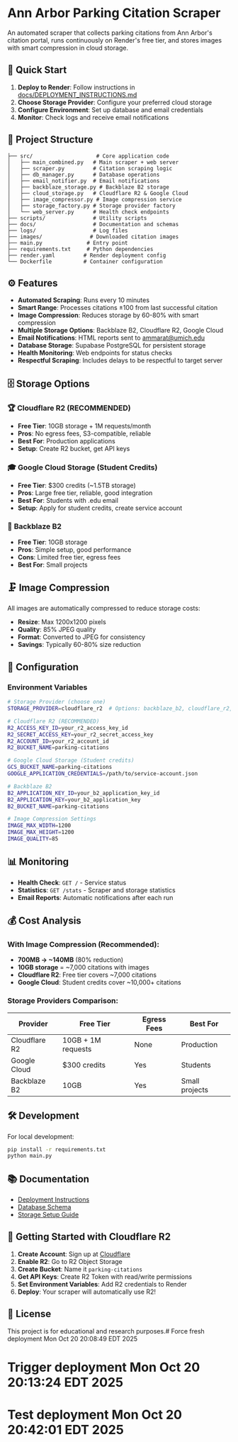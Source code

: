 # Ann Arbor Parking Citation Scraper

An automated scraper that collects parking citations from Ann Arbor's citation portal, runs continuously on Render's free tier, and stores images with smart compression in cloud storage.

## 🚀 Quick Start

1. **Deploy to Render**: Follow instructions in [docs/DEPLOYMENT_INSTRUCTIONS.md](docs/DEPLOYMENT_INSTRUCTIONS.md)
2. **Choose Storage Provider**: Configure your preferred cloud storage
3. **Configure Environment**: Set up database and email credentials
4. **Monitor**: Check logs and receive email notifications

## 📁 Project Structure

```
├── src/                    # Core application code
│   ├── main_combined.py   # Main scraper + web server
│   ├── scraper.py         # Citation scraping logic
│   ├── db_manager.py      # Database operations
│   ├── email_notifier.py  # Email notifications
│   ├── backblaze_storage.py # Backblaze B2 storage
│   ├── cloud_storage.py   # Cloudflare R2 & Google Cloud
│   ├── image_compressor.py # Image compression service
│   ├── storage_factory.py # Storage provider factory
│   └── web_server.py      # Health check endpoints
├── scripts/               # Utility scripts
├── docs/                  # Documentation and schemas
├── logs/                  # Log files
├── images/               # Downloaded citation images
├── main.py              # Entry point
├── requirements.txt     # Python dependencies
├── render.yaml         # Render deployment config
└── Dockerfile          # Container configuration
```

## ⚙️ Features

- **Automated Scraping**: Runs every 10 minutes
- **Smart Range**: Processes citations ±100 from last successful citation
- **Image Compression**: Reduces storage by 60-80% with smart compression
- **Multiple Storage Options**: Backblaze B2, Cloudflare R2, Google Cloud
- **Email Notifications**: HTML reports sent to ammarat@umich.edu
- **Database Storage**: Supabase PostgreSQL for persistent storage
- **Health Monitoring**: Web endpoints for status checks
- **Respectful Scraping**: Includes delays to be respectful to target server

## 🗄️ Storage Options

### 🏆 **Cloudflare R2 (RECOMMENDED)**
- **Free Tier**: 10GB storage + 1M requests/month
- **Pros**: No egress fees, S3-compatible, reliable
- **Best For**: Production applications
- **Setup**: Create R2 bucket, get API keys

### 🎓 **Google Cloud Storage (Student Credits)**
- **Free Tier**: $300 credits (~1.5TB storage)
- **Pros**: Large free tier, reliable, good integration
- **Best For**: Students with .edu email
- **Setup**: Apply for student credits, create service account

### 💾 **Backblaze B2**
- **Free Tier**: 10GB storage
- **Pros**: Simple setup, good performance
- **Cons**: Limited free tier, egress fees
- **Best For**: Small projects

## 🗜️ Image Compression

All images are automatically compressed to reduce storage costs:
- **Resize**: Max 1200x1200 pixels
- **Quality**: 85% JPEG quality
- **Format**: Converted to JPEG for consistency
- **Savings**: Typically 60-80% size reduction

## 🔧 Configuration

### Environment Variables

```bash
# Storage Provider (choose one)
STORAGE_PROVIDER=cloudflare_r2  # Options: backblaze_b2, cloudflare_r2, google_cloud

# Cloudflare R2 (RECOMMENDED)
R2_ACCESS_KEY_ID=your_r2_access_key_id
R2_SECRET_ACCESS_KEY=your_r2_secret_access_key
R2_ACCOUNT_ID=your_r2_account_id
R2_BUCKET_NAME=parking-citations

# Google Cloud Storage (Student credits)
GCS_BUCKET_NAME=parking-citations
GOOGLE_APPLICATION_CREDENTIALS=/path/to/service-account.json

# Backblaze B2
B2_APPLICATION_KEY_ID=your_b2_application_key_id
B2_APPLICATION_KEY=your_b2_application_key
B2_BUCKET_NAME=parking-citations

# Image Compression Settings
IMAGE_MAX_WIDTH=1200
IMAGE_MAX_HEIGHT=1200
IMAGE_QUALITY=85
```

## 📊 Monitoring

- **Health Check**: `GET /` - Service status
- **Statistics**: `GET /stats` - Scraper and storage statistics
- **Email Reports**: Automatic notifications after each run

## 💰 Cost Analysis

### With Image Compression (Recommended):
- **700MB → ~140MB** (80% reduction)
- **10GB storage** = ~7,000 citations with images
- **Cloudflare R2**: Free tier covers ~7,000 citations
- **Google Cloud**: Student credits cover ~10,000+ citations

### Storage Providers Comparison:
| Provider | Free Tier | Egress Fees | Best For |
|----------|-----------|-------------|----------|
| Cloudflare R2 | 10GB + 1M requests | None | Production |
| Google Cloud | $300 credits | Yes | Students |
| Backblaze B2 | 10GB | Yes | Small projects |

## 🛠️ Development

For local development:

```bash
pip install -r requirements.txt
python main.py
```

## 📚 Documentation

- [Deployment Instructions](docs/DEPLOYMENT_INSTRUCTIONS.md)
- [Database Schema](docs/schema.sql)
- [Storage Setup Guide](docs/STORAGE_SETUP.md)

## 🎯 Getting Started with Cloudflare R2

1. **Create Account**: Sign up at [Cloudflare](https://dash.cloudflare.com/)
2. **Enable R2**: Go to R2 Object Storage
3. **Create Bucket**: Name it `parking-citations`
4. **Get API Keys**: Create R2 Token with read/write permissions
5. **Set Environment Variables**: Add R2 credentials to Render
6. **Deploy**: Your scraper will automatically use R2!

## 📄 License

This project is for educational and research purposes.# Force fresh deployment Mon Oct 20 20:08:49 EDT 2025
# Trigger deployment Mon Oct 20 20:13:24 EDT 2025
# Test deployment Mon Oct 20 20:42:01 EDT 2025
